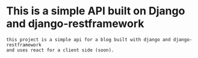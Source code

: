 # This is a simple API built on Django and django-restframework
    this project is a simple api for a blog built with django and django-restframework 
    and uses react for a client side (soon).
